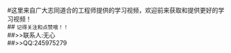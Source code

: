   #这里来自广大志同道合的工程师提供的学习视频，欢迎前来获取和提供更好的学习视频！  
       ## `记得关注和点赞哦！！`  
        ##>>联系人:无心  
        ##>>QQ:245975279  

 
  

